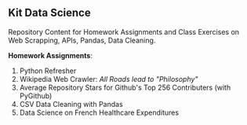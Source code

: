 ## Kit Data Science

Repository Content for Homework Assignments and Class Exercises on Web Scrapping, APIs, Pandas, Data Cleaning.

**Homework Assignments**:

1. Python Refresher
2. Wikipedia Web Crawler: *All Roads lead to "Philosophy"*
3. Average Repository Stars for Github's Top 256 Contributers (with PyGithub)
4. CSV Data Cleaning with Pandas
5. Data Science on French Healthcare Expenditures